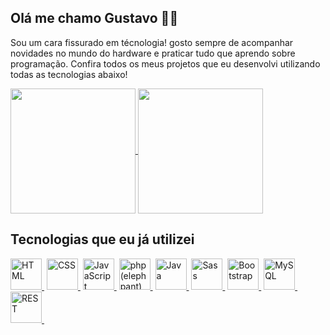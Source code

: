 ## Olá me chamo Gustavo ✋🏼
Sou um cara fissurado em técnologia! gosto sempre de acompanhar novidades no mundo do hardware e praticar tudo que aprendo sobre programação. Confira todos os meus projetos que eu desenvolvi utilizando todas as tecnologias abaixo! 

<a href="https://github.com/anuraghazra/github-readme-stats">
  <img height=200 align="center" src="https://github-readme-stats.vercel.app/api?username=GustavoSachetto" />
</a>
<a href="https://github.com/anuraghazra/convoychat">
  <img height=200 align="center" src="https://github-readme-stats.vercel.app/api/top-langs?username=GustavoSachetto&layout=compact&langs_count=8&card_width=320" />
</a>

## Tecnologias que eu já utilizei
<div>
	<a href="https://github.com/GustavoSachetto?tab=repositories&q=&type=&language=html&sort=">
		<img width="50" src="https://user-images.githubusercontent.com/25181517/192158954-f88b5814-d510-4564-b285-dff7d6400dad.png" alt="HTML" title="HTML"/>
	</a>‎ 
	<a href="https://github.com/GustavoSachetto?tab=repositories&q=&type=&language=css&sort=">
		<img width="50" src="https://user-images.githubusercontent.com/25181517/183898674-75a4a1b1-f960-4ea9-abcb-637170a00a75.png" alt="CSS" title="CSS"/>
	</a>‎ 
	<a href="https://github.com/GustavoSachetto?tab=repositories&q=&type=&language=js&sort=">
		<img width="50" src="https://user-images.githubusercontent.com/25181517/117447155-6a868a00-af3d-11eb-9cfe-245df15c9f3f.png" alt="JavaScript" title="JavaScript"/>
	</a>‎ 
	<a href="https://github.com/GustavoSachetto?tab=repositories&q=&type=&language=php&sort=">
		<img width="50" src="https://github.com/marwin1991/profile-technology-icons/assets/76662862/dbbc299a-8356-45e4-9d2e-a6c21b4569cf" alt="php (elephpant)" title="php (elephpant)"/>
	</a>‎ 
	<a href="https://github.com/GustavoSachetto?tab=repositories&q=&type=&language=java&sort=">
		<img width="50" src="https://user-images.githubusercontent.com/25181517/117201156-9a724800-adec-11eb-9a9d-3cd0f67da4bc.png" alt="Java" title="Java"/>
	</a>‎ 
	<a href="https://github.com/GustavoSachetto?tab=repositories&q=&type=&language=scss&sort=">
		<img width="50" src="https://user-images.githubusercontent.com/25181517/192158956-48192682-23d5-4bfc-9dfb-6511ade346bc.png" alt="Sass" title="Sass"/>
	</a>‎ 
	<a href="https://github.com/GustavoSachetto?tab=repositories&q=&type=&language=&sort=">
		<img width="50" src="https://user-images.githubusercontent.com/25181517/183898054-b3d693d4-dafb-4808-a509-bab54cf5de34.png" alt="Bootstrap" title="Bootstrap"/>
	</a>‎ 
	<a href="https://github.com/GustavoSachetto?tab=repositories&q=&type=&language=&sort=">
		<img width="50" src="https://user-images.githubusercontent.com/25181517/183896128-ec99105a-ec1a-4d85-b08b-1aa1620b2046.png" alt="MySQL" title="MySQL"/>
	</a>‎ 
	<a href="https://github.com/GustavoSachetto?tab=repositories&q=api&type=&language=&sort=">
		<img width="50" src="https://user-images.githubusercontent.com/25181517/192107858-fe19f043-c502-4009-8c47-476fc89718ad.png" alt="REST" title="REST"/>
	</a>‎ 
</div>
